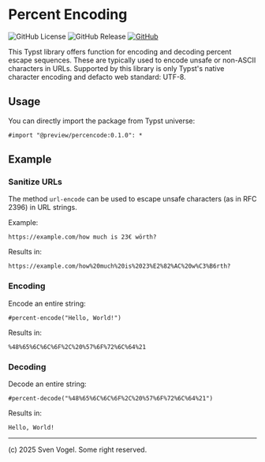# Percent Encoding

![GitHub License](https://img.shields.io/github/license/Servostar/typst-percencode)
![GitHub Release](https://img.shields.io/github/v/release/Servostar/typst-percencode)
[![GitHub](https://img.shields.io/badge/github-%23121011.svg?logo=github&logoColor=white)](https://github.com/Servostar/typst-percencode)

This Typst library offers function for encoding and decoding percent escape sequences.
These are typically used to encode unsafe or non-ASCII characters in URLs.
Supported by this library is only Typst's native character encoding and defacto web standard: UTF-8.

## Usage

You can directly import the package from Typst universe:

```typst
#import "@preview/percencode:0.1.0": *
```

## Example

### Sanitize URLs

The method `url-encode` can be used to escape unsafe characters (as in RFC 2396) in URL strings.

Example:

```
https://example.com/how much is 23€ wörth?
```

Results in:

```
https://example.com/how%20much%20is%2023%E2%82%AC%20w%C3%B6rth?
```

### Encoding

Encode an entire string:

```typst
#percent-encode("Hello, World!")
``` 

Results in:

```
%48%65%6C%6C%6F%2C%20%57%6F%72%6C%64%21
```

### Decoding

Decode an entire string:

```typst
#percent-decode("%48%65%6C%6C%6F%2C%20%57%6F%72%6C%64%21")
``` 

Results in:

```
Hello, World!
```

---

(c) 2025 Sven Vogel. Some right reserved.